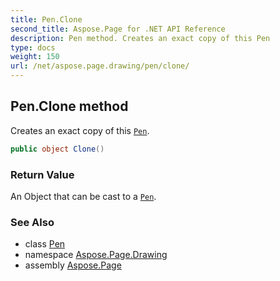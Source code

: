 ```yaml
---
title: Pen.Clone
second_title: Aspose.Page for .NET API Reference
description: Pen method. Creates an exact copy of this Pen
type: docs
weight: 150
url: /net/aspose.page.drawing/pen/clone/
---
```

## Pen.Clone method

Creates an exact copy of this [`Pen`](../).

```csharp
public object Clone()
```

### Return Value

An Object that can be cast to a [`Pen`](../).

### See Also

* class [Pen](../)
* namespace [Aspose.Page.Drawing](../../pen/)
* assembly [Aspose.Page](../../../)


